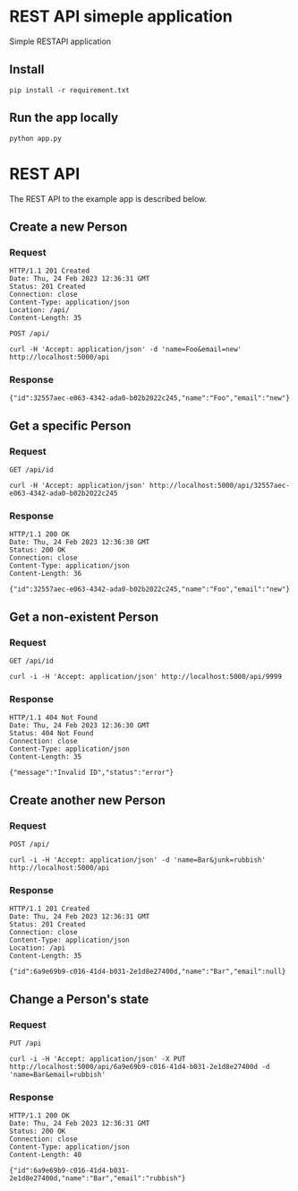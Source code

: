 # REST API simeple application

Simple RESTAPI application

## Install

    pip install -r requirement.txt

## Run the app locally

    python app.py

# REST API

The REST API to the example app is described below.

## Create a new Person

### Request
    HTTP/1.1 201 Created
    Date: Thu, 24 Feb 2023 12:36:31 GMT
    Status: 201 Created
    Connection: close
    Content-Type: application/json
    Location: /api/
    Content-Length: 35

`POST /api/`

    curl -H 'Accept: application/json' -d 'name=Foo&email=new' http://localhost:5000/api

### Response

    {"id":32557aec-e063-4342-ada0-b02b2022c245,"name":"Foo","email":"new"}

## Get a specific Person

### Request

`GET /api/id`

    curl -H 'Accept: application/json' http://localhost:5000/api/32557aec-e063-4342-ada0-b02b2022c245

### Response

    HTTP/1.1 200 OK
    Date: Thu, 24 Feb 2023 12:36:30 GMT
    Status: 200 OK
    Connection: close
    Content-Type: application/json
    Content-Length: 36

    {"id":32557aec-e063-4342-ada0-b02b2022c245,"name":"Foo","email":"new"}

## Get a non-existent Person

### Request

`GET /api/id`

    curl -i -H 'Accept: application/json' http://localhost:5000/api/9999

### Response

    HTTP/1.1 404 Not Found
    Date: Thu, 24 Feb 2023 12:36:30 GMT
    Status: 404 Not Found
    Connection: close
    Content-Type: application/json
    Content-Length: 35

    {"message":"Invalid ID","status":"error"}

## Create another new Person

### Request

`POST /api/`

    curl -i -H 'Accept: application/json' -d 'name=Bar&junk=rubbish' http://localhost:5000/api

### Response

    HTTP/1.1 201 Created
    Date: Thu, 24 Feb 2023 12:36:31 GMT
    Status: 201 Created
    Connection: close
    Content-Type: application/json
    Location: /api
    Content-Length: 35

    {"id":6a9e69b9-c016-41d4-b031-2e1d8e27400d,"name":"Bar","email":null}


## Change a Person's state

### Request

`PUT /api`

    curl -i -H 'Accept: application/json' -X PUT http://localhost:5000/api/6a9e69b9-c016-41d4-b031-2e1d8e27400d -d 'name=Bar&email=rubbish'

### Response

    HTTP/1.1 200 OK
    Date: Thu, 24 Feb 2023 12:36:31 GMT
    Status: 200 OK
    Connection: close
    Content-Type: application/json
    Content-Length: 40

    {"id":6a9e69b9-c016-41d4-b031-2e1d8e27400d,"name":"Bar","email":"rubbish"}

